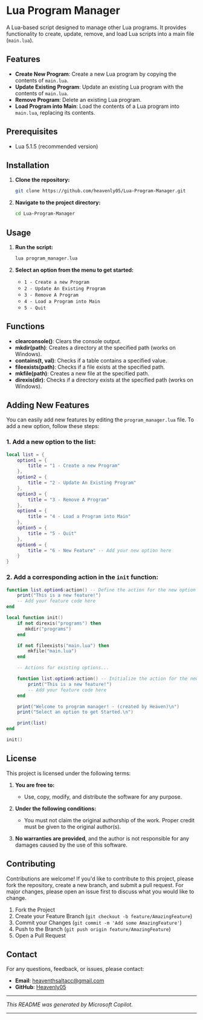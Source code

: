 # Lua Program Manager

A Lua-based script designed to manage other Lua programs. It provides functionality to create, update, remove, and load Lua scripts into a main file (`main.lua`).

## Features

- **Create New Program**: Create a new Lua program by copying the contents of `main.lua`.
- **Update Existing Program**: Update an existing Lua program with the contents of `main.lua`.
- **Remove Program**: Delete an existing Lua program.
- **Load Program into Main**: Load the contents of a Lua program into `main.lua`, replacing its contents.

## Prerequisites

- Lua 5.1.5 (recommended version)

## Installation

1. **Clone the repository:**

   ```sh
   git clone https://github.com/heavenly05/Lua-Program-Manager.git
   ```

2. **Navigate to the project directory:**

   ```sh
   cd Lua-Program-Manager
   ```

## Usage

1. **Run the script:**

   ```sh
   lua program_manager.lua
   ```

2. **Select an option from the menu to get started:**

   - `1 - Create a new Program`
   - `2 - Update An Existing Program`
   - `3 - Remove A Program`
   - `4 - Load a Program into Main`
   - `5 - Quit`

## Functions

- **clearconsole()**: Clears the console output.
- **mkdir(path)**: Creates a directory at the specified path (works on Windows).
- **contains(t, val)**: Checks if a table contains a specified value.
- **fileexists(path)**: Checks if a file exists at the specified path.
- **mkfile(path)**: Creates a new file at the specified path.
- **direxis(dir)**: Checks if a directory exists at the specified path (works on Windows).

## Adding New Features

You can easily add new features by editing the `program_manager.lua` file. To add a new option, follow these steps:

### 1. Add a new option to the list:

```lua
local list = {
    option1 = {
        title = "1 - Create a new Program"
    },
    option2 = {
        title = "2 - Update An Existing Program"
    },
    option3 = {
        title = "3 - Remove A Program"
    },
    option4 = {
        title = "4 - Load a Program into Main"
    },
    option5 = {
        title = "5 - Quit"
    },
    option6 = {
        title = "6 - New Feature" -- Add your new option here
    }
}
```

### 2. Add a corresponding action in the `init` function:

```lua
function list.option6:action() -- Define the action for the new option
    print("This is a new feature!")
    -- Add your feature code here
end

local function init()
    if not direxis("programs") then
       mkdir("programs")
    end

    if not fileexists("main.lua") then 
        mkfile("main.lua")
    end

    -- Actions for existing options...

    function list.option6:action() -- Initialize the action for the new option
        print("This is a new feature!")
        -- Add your feature code here
    end

    print("Welcome to program manager! - (created by Heaven)\n")
    print("Select an option to get Started.\n")

    print(list)
end

init()
```

## License

This project is licensed under the following terms:

1. **You are free to:**
   - Use, copy, modify, and distribute the software for any purpose.
   
2. **Under the following conditions:**
   - You must not claim the original authorship of the work. Proper credit must be given to the original author(s).

3. **No warranties are provided**, and the author is not responsible for any damages caused by the use of this software.

## Contributing

Contributions are welcome! If you'd like to contribute to this project, please fork the repository, create a new branch, and submit a pull request. For major changes, please open an issue first to discuss what you would like to change.

1. Fork the Project
2. Create your Feature Branch (`git checkout -b feature/AmazingFeature`)
3. Commit your Changes (`git commit -m 'Add some AmazingFeature'`)
4. Push to the Branch (`git push origin feature/AmazingFeature`)
5. Open a Pull Request

## Contact

For any questions, feedback, or issues, please contact:
- **Email**: [heaventhsaltacc@gmail.com](mailto:heaventhsaltacc@gmail.com)
- **GitHub**: [Heavenly05](https://github.com/heavenly05)

---

_This README was generated by Microsoft Copilot._

---
